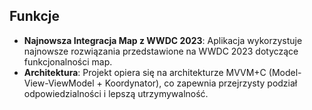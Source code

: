 
## Funkcje

- **Najnowsza Integracja Map z WWDC 2023**: Aplikacja wykorzystuje najnowsze rozwiązania przedstawione na WWDC 2023 dotyczące funkcjonalności map.
- **Architektura**: Projekt opiera się na architekturze MVVM+C (Model-View-ViewModel + Koordynator), co zapewnia przejrzysty podział odpowiedzialności i lepszą utrzymywalność.






